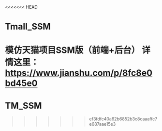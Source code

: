 <<<<<<< HEAD
# Tmall_SSM
模仿天猫项目SSM版（前端+后台）
详情这里：https://www.jianshu.com/p/8fc8e0bd45e0
=======
# TM_SSM
>>>>>>> ef3fdfc40a62b6852b3c8caaaffc7e687aae15e3
